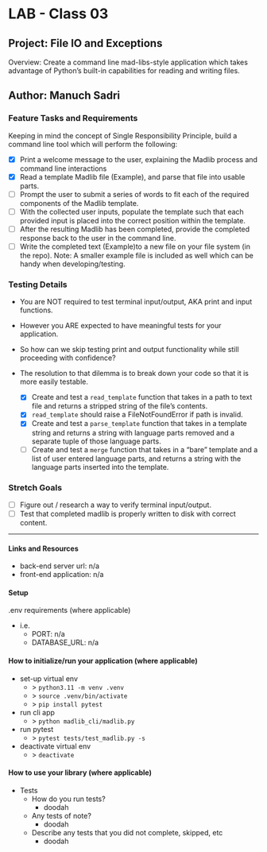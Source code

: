 # LAB - Class 03

## Project: File IO and Exceptions
Overview: Create a command line mad-libs-style application which takes advantage of Python’s built-in capabilities for reading and writing files.

## Author: Manuch Sadri

### Feature Tasks and Requirements

Keeping in mind the concept of Single Responsibility Principle, build a command line tool which will perform the following:
- [X] Print a welcome message to the user, explaining the Madlib process and command line interactions
- [X] Read a template Madlib file (Example), and parse that file into usable parts.
- [ ] Prompt the user to submit a series of words to fit each of the required components of the Madlib template.
- [ ] With the collected user inputs, populate the template such that each provided input is placed into the correct 
  position within the template.
- [ ] After the resulting Madlib has been completed, provide the completed response back to the user in the command 
  line.
- [ ] Write the completed text (Example)to a new file on your file system (in the repo).
Note: A smaller example file is included as well which can be handy when developing/testing.

### Testing Details

- You are NOT required to test terminal input/output, AKA print and input functions.
- However you ARE expected to have meaningful tests for your application.
- So how can we skip testing print and output functionality while still proceeding with confidence?
- The resolution to that dilemma is to break down your code so that it is more easily testable.

    - [X] Create and test a `read_template` function that takes in a path to text file and returns a stripped string 
      of the file’s contents.
    - [X] `read_template` should raise a FileNotFoundError if path is invalid.
    - [X] Create and test a `parse_template` function that takes in a template string and returns a string with language parts removed and a separate tuple of those language parts.
    - [ ] Create and test a `merge` function that takes in a “bare” template and a list of user entered language parts, and returns a string with the language parts inserted into the template.

### Stretch Goals

- [ ] Figure out / research a way to verify terminal input/output.
- [ ] Test that completed madlib is properly written to disk with correct content.

---

#### Links and Resources
- back-end server url: n/a
- front-end application: n/a

#### Setup
.env requirements (where applicable)
- i.e.
  - PORT: n/a
  - DATABASE_URL: n/a

#### How to initialize/run your application (where applicable)

- set-up virtual env
  - \> ```python3.11 -m venv .venv```
  - \> ```source .venv/bin/activate```
  - \> ```pip install pytest```
- run cli app
  - \> ```python madlib_cli/madlib.py```
- run pytest
  - \> ```pytest tests/test_madlib.py -s```
- deactivate virtual env
  - \> ```deactivate```

#### How to use your library (where applicable)

- Tests
    - How do you run tests?
      - doodah
    - Any tests of note?
      - doodah
    - Describe any tests that you did not complete, skipped, etc
      - doodah